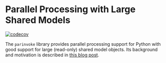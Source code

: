 # Parallel Processing with Large Shared Models

[![codecov](https://codecov.io/gh/lenskit/parinvoke/graph/badge.svg?token=UWbZZYdp1U)](https://codecov.io/gh/lenskit/parinvoke)

The `parinvoke` library provides parallel processing support for Python with
good support for large (read-only) shared model objects.  Its background and
motivation is described in [this blog post][blog].

[blog]: https://md.ekstrandom.net/blog/2023/11/multiprocessing
